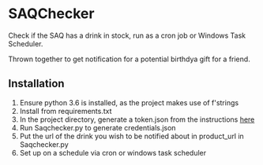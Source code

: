 # SAQChecker
Check if the SAQ has a drink in stock, run as a cron job or Windows Task Scheduler.

Thrown together to get notification for a potential birthdya gift for a friend.

## Installation
1. Ensure python 3.6 is installed, as the project makes use of f'strings
2. Install from requirements.txt
3. In the project directory, generate a token.json from the instructions <a href="https://developers.google.com/calendar/quickstart/python">here</a>
4. Run Saqchecker.py to generate credentials.json
5. Put the url of the drink you wish to be notified about in product_url in Saqchecker.py
6. Set up on a schedule via cron or windows task scheduler
